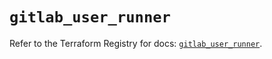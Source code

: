 # `gitlab_user_runner`

Refer to the Terraform Registry for docs: [`gitlab_user_runner`](https://registry.terraform.io/providers/gitlabhq/gitlab/18.4.1/docs/resources/user_runner).
